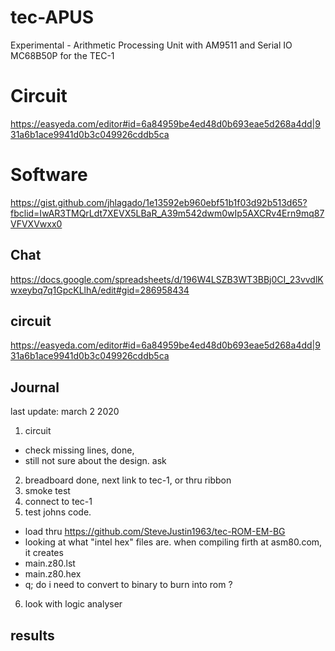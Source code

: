 # tec-APUS


Experimental - Arithmetic Processing Unit with AM9511 and Serial IO MC68B50P for the TEC-1

# Circuit
https://easyeda.com/editor#id=6a84959be4ed48d0b693eae5d268a4dd|931a6b1ace9941d0b3c049926cddb5ca

# Software
https://gist.github.com/jhlagado/1e13592eb960ebf51b1f03d92b513d65?fbclid=IwAR3TMQrLdt7XEVX5LBaR_A39m542dwm0wIp5AXCRv4Ern9mq87VFVXVwxx0

## Chat
https://docs.google.com/spreadsheets/d/196W4LSZB3WT3BBj0CI_23vvdlKwxeybq7q1GpcKLlhA/edit#gid=286958434



## circuit
https://easyeda.com/editor#id=6a84959be4ed48d0b693eae5d268a4dd|931a6b1ace9941d0b3c049926cddb5ca


## Journal
last update: march 2 2020

1. circuit
* check missing lines, done, 
* still not sure about the design. ask 
2. breadboard done, next link to tec-1, or thru ribbon
3. smoke test 
4. connect to tec-1
5. test johns code.
* load thru https://github.com/SteveJustin1963/tec-ROM-EM-BG
* looking at what "intel hex" files are. when compiling firth at asm80.com, it creates 
* main.z80.lst
* main.z80.hex
* q; do i need to convert to binary to burn into rom ?
6. look with logic analyser 

## results 
